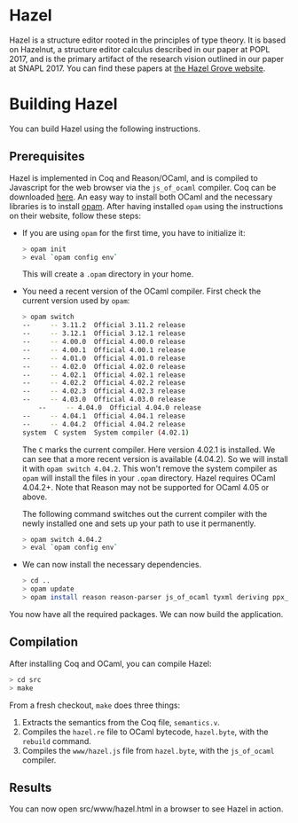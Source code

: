 # Hazel

Hazel is a structure editor rooted in the principles of type theory. It is 
based on Hazelnut, a structure editor calculus described in our paper at
POPL 2017, and is the primary artifact of the research vision outlined in 
our paper at SNAPL 2017. You can find these papers at [the Hazel Grove website](http://www.hazelgrove.org/).

# Building Hazel
You can build Hazel using the following instructions.

## Prerequisites

Hazel is implemented in Coq and Reason/OCaml, and is compiled to Javascript for the web browser via the `js_of_ocaml` compiler. Coq can be downloaded [here](https://coq.inria.fr/download). An easy way to install both OCaml and the necessary libraries is to install [opam](https://opam.ocaml.org/). After having installed `opam` using the instructions on their website, follow these steps:

  - If you are using `opam` for the first time, you have to initialize it:

    ```sh
    > opam init
    > eval `opam config env`
    ```

    This will create a `.opam` directory in your home.

  - You need a recent version of the OCaml compiler. First check the current version used by `opam`:

    ```sh
    > opam switch
    --     -- 3.11.2  Official 3.11.2 release
    --     -- 3.12.1  Official 3.12.1 release
    --     -- 4.00.0  Official 4.00.0 release
    --     -- 4.00.1  Official 4.00.1 release
    --     -- 4.01.0  Official 4.01.0 release
    --     -- 4.02.0  Official 4.02.0 release
    --     -- 4.02.1  Official 4.02.1 release
    --     -- 4.02.2  Official 4.02.2 release
    --     -- 4.02.3  Official 4.02.3 release
    --     -- 4.03.0  Official 4.03.0 release
		--     -- 4.04.0  Official 4.04.0 release
    --     -- 4.04.1  Official 4.04.1 release
    --     -- 4.04.2  Official 4.04.2 release
    system  C system  System compiler (4.02.1)
    ```

    The `C` marks the current compiler. Here version 4.02.1 is installed. We can see that a more recent version is available (4.04.2). So we will install it with `opam switch 4.04.2`. This won't remove the system compiler as `opam` will install the files in your `.opam` directory. Hazel requires OCaml 4.04.2+. Note that Reason may not be supported for OCaml 4.05 or above.

    The following command switches out the current compiler with the newly installed one and sets up your path to use it permanently.

    ```sh
    > opam switch 4.04.2
    > eval `opam config env`
    ```

  - We can now install the necessary dependencies.

    ```sh
    > cd ..
    > opam update
    > opam install reason reason-parser js_of_ocaml tyxml deriving ppx_deriving reactiveData ocp-indent camomile js_of_ocaml-tyxml coq
    ```
    
 You now have all the required packages. We can now build the application.

## Compilation

After installing Coq and OCaml, you can compile Hazel:

```sh
> cd src
> make
```

From a fresh checkout, `make` does three things:

1. Extracts the semantics from the Coq file, `semantics.v`.
2. Compiles the `hazel.re` file to OCaml bytecode, `hazel.byte`, with the `rebuild` command.
3. Compiles the `www/hazel.js` file from `hazel.byte`, with the `js_of_ocaml` compiler.

## Results
You can now open src/www/hazel.html in a browser to see Hazel in action.

